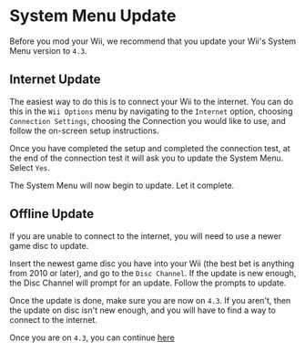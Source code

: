 # System Menu Update
Before you mod your Wii, we recommend that you update your Wii's System Menu version to ``4.3``.

## Internet Update
The easiest way to do this is to connect your Wii to the internet. You can do this in the ``Wii Options`` menu by navigating to the ``Internet`` option, choosing ``Connection Settings``, choosing the Connection you would like to use, and follow the on-screen setup instructions.

Once you have completed the setup and completed the connection test, at the end of the connection test it will ask you to update the System Menu. Select ``Yes``.

The System Menu will now begin to update. Let it complete.

## Offline Update
If you are unable to connect to the internet, you will need to use a newer game disc to update.

Insert the newest game disc you have into your Wii (the best bet is anything from 2010 or later), and go to the ``Disc Channel``. If the update is new enough, the Disc Channel will prompt for an update. Follow the prompts to update.

Once the update is done, make sure you are now on ``4.3``. If you aren't, then the update on disc isn't new enough, and you will have to find a way to connect to the internet.

Once you are on ``4.3``, you can continue [here](/sdcardselection)